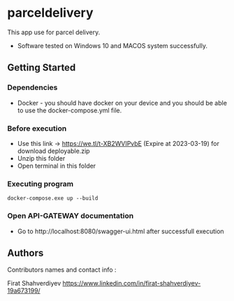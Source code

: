 # parceldelivery

This app use for parcel delivery.

* Software tested on Windows 10 and MACOS system successfully.

## Getting Started

### Dependencies

* Docker - you should have docker on your device and you should be able to use the docker-compose.yml file.

### Before execution

* Use this link -> https://we.tl/t-XB2WVIPvbE (Expire at 2023-03-19) for download deployable.zip
* Unzip this folder
* Open terminal in this folder

### Executing program

```
docker-compose.exe up --build
```

### Open API-GATEWAY documentation

* Go to http://localhost:8080/swagger-ui.html after successfull execution

## Authors

Contributors names and contact info :

Firat Shahverdiyev https://www.linkedin.com/in/firat-shahverdiyev-19a673199/
